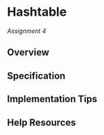 # Hashtable
_Assignment 4_

## Overview

## Specification

## Implementation Tips

## Help Resources

